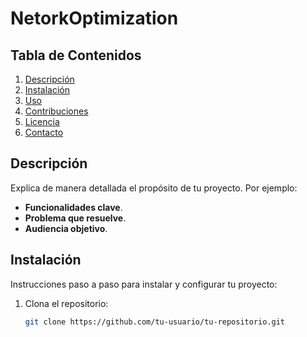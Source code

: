 # NetorkOptimization



## Tabla de Contenidos
1. [Descripción](#descripción)
2. [Instalación](#instalación)
3. [Uso](#uso)
4. [Contribuciones](#contribuciones)
5. [Licencia](#licencia)
6. [Contacto](#contacto)

## Descripción
Explica de manera detallada el propósito de tu proyecto. Por ejemplo:
- **Funcionalidades clave**.
- **Problema que resuelve**.
- **Audiencia objetivo**.

## Instalación
Instrucciones paso a paso para instalar y configurar tu proyecto:

1. Clona el repositorio:
   ```bash
   git clone https://github.com/tu-usuario/tu-repositorio.git
